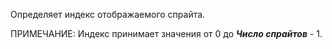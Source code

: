 Определяет индекс отображаемого спрайта.

ПРИМЕЧАНИЕ: Индекс принимает значения от 0 до _**Число спрайтов**_ - 1.
